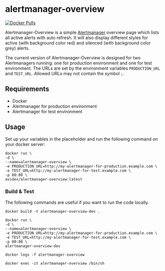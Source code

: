 # alertmanager-overview
[![Docker Pulls](https://img.shields.io/docker/pulls/avides/alertmanager-overview.svg)](https://hub.docker.com/r/avides/alertmanager-overview)

Alertmanager-Overview is a simple [Alertmanager](https://prometheus.io/docs/alerting/alertmanager/) overview page which lists all active alerts with auto refresh. It will also display different styles for active (with background color red) and silenced (with background color grey) alerts.

The current version of Alertmanager-Overview is designed for two Alertmanagers running: one for production environment and one for test environment. The URLs are set by the environment variables `PRODUCTION_URL` and `TEST_URL`. Allowed URLs may not contain the symbol `;`.

## Requirements

- Docker
- Alertmanager for production environment
- Alertmanager for test environment

## Usage

Set up your variables in the placeholder and run the following command on your docker server:
```
docker run \
-d \
--name=alertmanager-overview \
-e PRODUCTION_URL=http://my-alertmanager-for-production.example.com \
-e TEST_URL=http://my-alertmanager-for-test.example.com \
-p 80:80 \
avides/alertmanager-overview:latest
```

### Build & Test

The following commands are useful if you want to run the code locally.

```
docker build -t alertmanager-overview-dev .

docker run \
-d \
--name=alertmanager-overview \
-e PRODUCTION_URL=http://my-alertmanager-for-production.example.com \
-e TEST_URL=http://my-alertmanager-for-test.example.com \
-p 80:80 \
alertmanager-overview-dev

docker logs -f alertmanager-overview

docker exec -it alertmanager-overview /bin/sh
```
